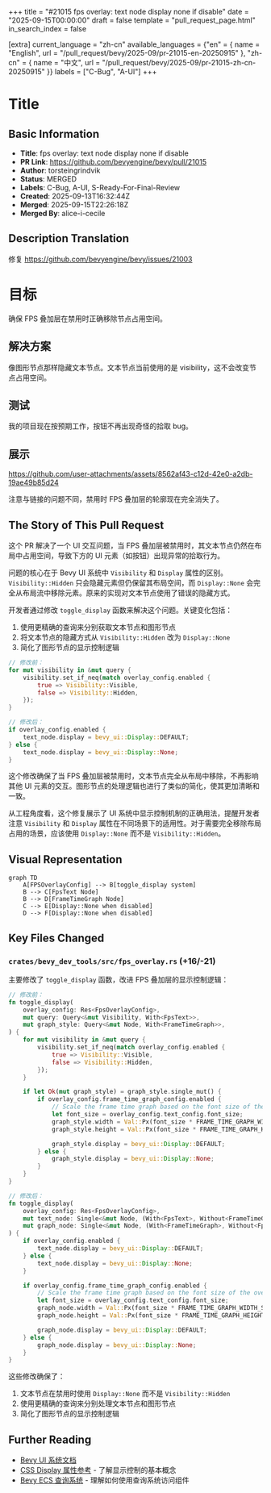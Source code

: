 +++
title = "#21015 fps overlay: text node display none if disable"
date = "2025-09-15T00:00:00"
draft = false
template = "pull_request_page.html"
in_search_index = false

[extra]
current_language = "zh-cn"
available_languages = {"en" = { name = "English", url = "/pull_request/bevy/2025-09/pr-21015-en-20250915" }, "zh-cn" = { name = "中文", url = "/pull_request/bevy/2025-09/pr-21015-zh-cn-20250915" }}
labels = ["C-Bug", "A-UI"]
+++

# Title

## Basic Information
- **Title**: fps overlay: text node display none if disable
- **PR Link**: https://github.com/bevyengine/bevy/pull/21015
- **Author**: torsteingrindvik
- **Status**: MERGED
- **Labels**: C-Bug, A-UI, S-Ready-For-Final-Review
- **Created**: 2025-09-13T16:32:44Z
- **Merged**: 2025-09-15T22:26:18Z
- **Merged By**: alice-i-cecile

## Description Translation
修复 https://github.com/bevyengine/bevy/issues/21003

# 目标

确保 FPS 叠加层在禁用时正确移除节点占用空间。

## 解决方案

像图形节点那样隐藏文本节点。文本节点当前使用的是 visibility，这不会改变节点占用空间。

## 测试

我的项目现在按预期工作，按钮不再出现奇怪的拾取 bug。

## 展示

https://github.com/user-attachments/assets/8562af43-c12d-42e0-a2db-19ae49b85d24

注意与链接的问题不同，禁用时 FPS 叠加层的轮廓现在完全消失了。

## The Story of This Pull Request

这个 PR 解决了一个 UI 交互问题，当 FPS 叠加层被禁用时，其文本节点仍然在布局中占用空间，导致下方的 UI 元素（如按钮）出现异常的拾取行为。

问题的核心在于 Bevy UI 系统中 `Visibility` 和 `Display` 属性的区别。`Visibility::Hidden` 只会隐藏元素但仍保留其布局空间，而 `Display::None` 会完全从布局流中移除元素。原来的实现对文本节点使用了错误的隐藏方式。

开发者通过修改 `toggle_display` 函数来解决这个问题。关键变化包括：

1. 使用更精确的查询来分别获取文本节点和图形节点
2. 将文本节点的隐藏方式从 `Visibility::Hidden` 改为 `Display::None`
3. 简化了图形节点的显示控制逻辑

```rust
// 修改前：
for mut visibility in &mut query {
    visibility.set_if_neq(match overlay_config.enabled {
        true => Visibility::Visible,
        false => Visibility::Hidden,
    });
}

// 修改后：
if overlay_config.enabled {
    text_node.display = bevy_ui::Display::DEFAULT;
} else {
    text_node.display = bevy_ui::Display::None;
}
```

这个修改确保了当 FPS 叠加层被禁用时，文本节点完全从布局中移除，不再影响其他 UI 元素的交互。图形节点的处理逻辑也进行了类似的简化，使其更加清晰和一致。

从工程角度看，这个修复展示了 UI 系统中显示控制机制的正确用法，提醒开发者注意 `Visibility` 和 `Display` 属性在不同场景下的适用性。对于需要完全移除布局占用的场景，应该使用 `Display::None` 而不是 `Visibility::Hidden`。

## Visual Representation

```mermaid
graph TD
    A[FPSOverlayConfig] --> B[toggle_display system]
    B --> C[FpsText Node]
    B --> D[FrameTimeGraph Node]
    C --> E[Display::None when disabled]
    D --> F[Display::None when disabled]
```

## Key Files Changed

### `crates/bevy_dev_tools/src/fps_overlay.rs` (+16/-21)

主要修改了 `toggle_display` 函数，改进 FPS 叠加层的显示控制逻辑：

```rust
// 修改前：
fn toggle_display(
    overlay_config: Res<FpsOverlayConfig>,
    mut query: Query<&mut Visibility, With<FpsText>>,
    mut graph_style: Query<&mut Node, With<FrameTimeGraph>>,
) {
    for mut visibility in &mut query {
        visibility.set_if_neq(match overlay_config.enabled {
            true => Visibility::Visible,
            false => Visibility::Hidden,
        });
    }

    if let Ok(mut graph_style) = graph_style.single_mut() {
        if overlay_config.frame_time_graph_config.enabled {
            // Scale the frame time graph based on the font size of the overlay
            let font_size = overlay_config.text_config.font_size;
            graph_style.width = Val::Px(font_size * FRAME_TIME_GRAPH_WIDTH_SCALE);
            graph_style.height = Val::Px(font_size * FRAME_TIME_GRAPH_HEIGHT_SCALE);

            graph_style.display = bevy_ui::Display::DEFAULT;
        } else {
            graph_style.display = bevy_ui::Display::None;
        }
    }
}

// 修改后：
fn toggle_display(
    overlay_config: Res<FpsOverlayConfig>,
    mut text_node: Single<&mut Node, (With<FpsText>, Without<FrameTimeGraph>)>,
    mut graph_node: Single<&mut Node, (With<FrameTimeGraph>, Without<FpsText>)>,
) {
    if overlay_config.enabled {
        text_node.display = bevy_ui::Display::DEFAULT;
    } else {
        text_node.display = bevy_ui::Display::None;
    }

    if overlay_config.frame_time_graph_config.enabled {
        // Scale the frame time graph based on the font size of the overlay
        let font_size = overlay_config.text_config.font_size;
        graph_node.width = Val::Px(font_size * FRAME_TIME_GRAPH_WIDTH_SCALE);
        graph_node.height = Val::Px(font_size * FRAME_TIME_GRAPH_HEIGHT_SCALE);

        graph_node.display = bevy_ui::Display::DEFAULT;
    } else {
        graph_node.display = bevy_ui::Display::None;
    }
}
```

这些修改确保了：
1. 文本节点在禁用时使用 `Display::None` 而不是 `Visibility::Hidden`
2. 使用更精确的查询来分别处理文本节点和图形节点
3. 简化了图形节点的显示控制逻辑

## Further Reading

- [Bevy UI 系统文档](https://docs.rs/bevy_ui/latest/bevy_ui/)
- [CSS Display 属性参考](https://developer.mozilla.org/en-US/docs/Web/CSS/display) - 了解显示控制的基本概念
- [Bevy ECS 查询系统](https://bevy-cheatbook.github.io/programming/queries.html) - 理解如何使用查询系统访问组件